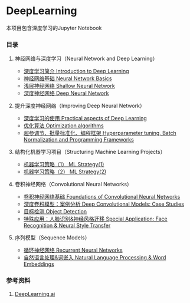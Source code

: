 DeepLearning
=========
本项目包含深度学习的Jupyter Notebook 

### 目录

1. 神经网络与深度学习（Neural Network and Deep Learning）
    - [深度学习简介 Introduction to Deep Learning](http://nbviewer.jupyter.org/github/reata/DeepLearning/blob/master/Introduction%20to%20Deep%20Learning.ipynb)
    - [神经网络基础 Neural Network Basics](http://nbviewer.jupyter.org/github/reata/DeepLearning/blob/master/Neural%20Network%20Basics.ipynb)
    - [浅层神经网络 Shallow Neural Network](http://nbviewer.jupyter.org/github/reata/DeepLearning/blob/master/Shallow%20Neural%20Network.ipynb)
    - [深度神经网络 Deep Neural Network](http://nbviewer.jupyter.org/github/reata/DeepLearning/blob/master/Deep%20Neural%20Network.ipynb)

2. 提升深度神经网络（Improving Deep Neural Network）
    - [深度学习的使用 Practical aspects of Deep Learning](http://nbviewer.jupyter.org/github/reata/DeepLearning/blob/master/Practical%20aspects%20of%20Deep%20Learning.ipynb)
    - [优化算法 Optimization algorithms](http://nbviewer.jupyter.org/github/reata/DeepLearning/blob/master/Optimization%20algorithms.ipynb)
    - [超参调节、批量标准化、编程框架 Hyperparameter tuning, Batch Normalization and Programming Frameworks](http://nbviewer.jupyter.org/github/reata/DeepLearning/blob/master/Hyperparameter%20tuning%2C%20Batch%20Normalization%20and%20Programming%20Frameworks.ipynb)

3. 结构化机器学习项目（Structuring Machine Learning Projects）
    - [机器学习策略（1） ML Strategy(1)](http://nbviewer.jupyter.org/github/reata/DeepLearning/blob/master/ML%20Strategy%20%281%29.ipynb)
    - [机器学习策略（2） ML Strategy(2)](http://nbviewer.jupyter.org/github/reata/DeepLearning/blob/master/ML%20Strategy%20%282%29.ipynb)

4. 卷积神经网络（Convolutional Neural Networks）
    - [卷积神经网络基础 Foundations of Convolutional Neural Networks](http://nbviewer.jupyter.org/github/reata/DeepLearning/blob/master/Foundations%20of%20Convolutional%20Neural%20Networks.ipynb)
    - [深度卷积模型：案例分析 Deep Convolutional Models: Case Studies](http://nbviewer.jupyter.org/github/reata/DeepLearning/blob/master/Deep%20Convolutional%20Models%20Case%20Studies.ipynb)
    - [目标检测 Object Detection](http://nbviewer.jupyter.org/github/reata/DeepLearning/blob/master/Object%20detection.ipynb)
    - [特殊应用：人脸识别&神经风格迁移 Special Application: Face Recognition & Neural Style Transfer](http://nbviewer.jupyter.org/github/reata/DeepLearning/blob/master/Special%20applications%20-%20Face%20recognition%20%26%20Neural%20style%20transfer.ipynb)

5. 序列模型（Sequence Models）
    - [循环神经网络 Recurrent Neural Networks](http://nbviewer.jupyter.org/github/reata/DeepLearning/blob/master/Recurrent%20Neural%20Networks.ipynb)
    - [自然语言处理&词嵌入 Natural Language Processing & Word Embeddings](http://nbviewer.jupyter.org/github/reata/DeepLearning/blob/master/Natural%20Language%20Processing%20%26%20Word%20Embeddings.ipynb)

### 参考资料
1. [DeepLearning.ai](https://www.deeplearning.ai/)
